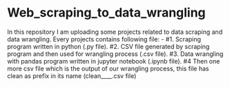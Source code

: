 # Web_scraping_to_data_wrangling
In this repository I am uploading some projects related to data scraping and data wrangling.
Every projects contains following file: - 
#1.  Scraping program written in python (.py file).
#2.  CSV file generated by scraping program and then used for wrangling process (.csv file).
#3.  Data wrangling with pandas program written in jupyter notebook (.ipynb file).
#4   Then one more csv file which is the output of our wrangling process, this file has clean as prefix in its name (clean____.csv file)
